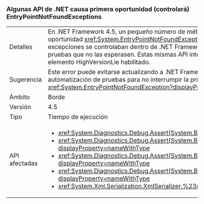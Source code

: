 ### <a name="some-net-apis-cause-first-chance-handled-entrypointnotfoundexceptions"></a>Algunas API de .NET causa primera oportunidad (controlará) EntryPointNotFoundExceptions

|   |   |
|---|---|
|Detalles|En .NET Framework 4.5, un pequeño número de métodos de .NET comenzó a producir la primera oportunidad <xref:System.EntryPointNotFoundException?displayProperty=name>s. Estas primeras excepciones se controlaban dentro de .NET Framework, pero podían interrumpir la automatización de pruebas que no las esperasen. Estas mismas API interrumpen algunos escenarios de ApiVerifier con el elemento HighVersionLie habilitado.|
|Sugerencia|Este error puede evitarse actualizando a .NET Framework 4.5.1. Como alternativa, se puede actualizar la automatización de pruebas para no interrumpir la primera oportunidad <xref:System.EntryPointNotFoundException?displayProperty=name>s.|
|Ámbito|Borde|
|Versión|4.5|
|Tipo|Tiempo de ejecución|
|API afectadas|<ul><li><xref:System.Diagnostics.Debug.Assert(System.Boolean)?displayProperty=nameWithType></li><li><xref:System.Diagnostics.Debug.Assert(System.Boolean,System.String)?displayProperty=nameWithType></li><li><xref:System.Diagnostics.Debug.Assert(System.Boolean,System.String,System.String)?displayProperty=nameWithType></li><li><xref:System.Diagnostics.Debug.Assert(System.Boolean,System.String,System.String,System.Object[])?displayProperty=nameWithType></li><li><xref:System.Xml.Serialization.XmlSerializer.%23ctor(System.Type)?displayProperty=nameWithType></li></ul>|

